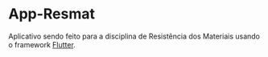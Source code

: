 # App-Resmat
Aplicativo sendo feito para a disciplina de Resistência dos Materiais usando o framework [Flutter](https://flutter.dev/).
